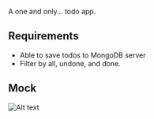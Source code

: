 A one and only... todo app.

## Requirements

* Able to save todos to MongoDB server
* Filter by all, undone, and done.

## Mock

![Alt text](./todo_mock.png?raw=true "Mock Image")
